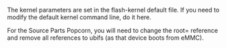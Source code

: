 The kernel parameters are set in the flash-kernel default file. If you need to
modify the default kernel command line, do it here.

For the Source Parts Popcorn, you will need to change the root= reference and
remove all references to ubifs (as that device boots from eMMC).
